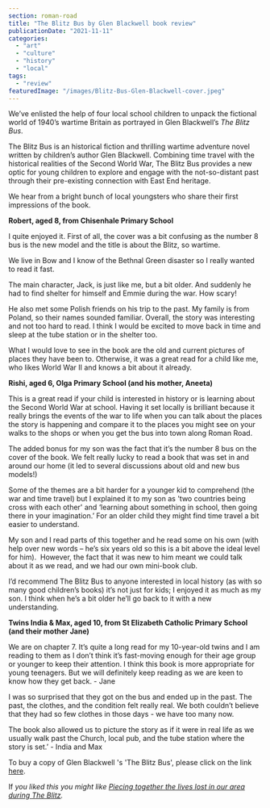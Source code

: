```yaml
---
section: roman-road
title: "The Blitz Bus by Glen Blackwell book review"
publicationDate: "2021-11-11"
categories: 
  - "art"
  - "culture"
  - "history"
  - "local"
tags: 
  - "review"
featuredImage: "/images/Blitz-Bus-Glen-Blackwell-cover.jpeg"
---
```


We’ve enlisted the help of four local school children to unpack the fictional world of 1940’s wartime Britain as portrayed in Glen Blackwell’s _The Blitz Bus_. 

The Blitz Bus is an historical fiction and thrilling wartime adventure novel written by children’s author Glen Blackwell. Combining time travel with the historical realities of the Second World War, The Blitz Bus provides a new optic for young children to explore and engage with the not-so-distant past through their pre-existing connection with East End heritage.  

We hear from a bright bunch of local youngsters who share their first impressions of the book.

**Robert, aged 8, from Chisenhale Primary School**

I quite enjoyed it. First of all, the cover was a bit confusing as the number 8 bus is the new model and the title is about the Blitz, so wartime. 

We live in Bow and I know of the Bethnal Green disaster so I really wanted to read it fast. 

The main character, Jack, is just like me, but a bit older. And suddenly he had to find shelter for himself and Emmie during the war. How scary! 

He also met some Polish friends on his trip to the past. My family is from Poland, so their names sounded familiar. Overall, the story was interesting and not too hard to read. I think I would be excited to move back in time and sleep at the tube station or in the shelter too. 

What I would love to see in the book are the old and current pictures of places they have been to. Otherwise, it was a great read for a child like me, who likes World War II and knows a bit about it already.

**Rishi, aged 6, Olga Primary School (and his mother, Aneeta)**

This is a great read if your child is interested in history or is learning about the Second World War at school. Having it set locally is brilliant because it really brings the events of the war to life when you can talk about the places the story is happening and compare it to the places you might see on your walks to the shops or when you get the bus into town along Roman Road. 

The added bonus for my son was the fact that it’s the number 8 bus on the cover of the book. We felt really lucky to read a book that was set in and around our home (it led to several discussions about old and new bus models!) 

Some of the themes are a bit harder for a younger kid to comprehend (the war and time travel) but I explained it to my son as 'two countries being cross with each other' and ‘learning about something in school, then going there in your imagination.’ For an older child they might find time travel a bit easier to understand.   

My son and I read parts of this together and he read some on his own (with help over new words – he’s six years old so this is a bit above the ideal level for him).  However, the fact that it was new to him meant we could talk about it as we read, and we had our own mini-book club. 

I’d recommend The Blitz Bus to anyone interested in local history (as with so many good children’s books) it’s not just for kids; I enjoyed it as much as my son. I think when he’s a bit older he’ll go back to it with a new understanding. 

**Twins India & Max, aged 10, from St Elizabeth Catholic Primary School (and their mother Jane)**

We are on chapter 7. It’s quite a long read for my 10-year-old twins and I am reading to them as I don’t think it’s fast-moving enough for their age group or younger to keep their attention. I think this book is more appropriate for young teenagers. But we will definitely keep reading as we are keen to know how they get back. - Jane

I was so surprised that they got on the bus and ended up in the past. The past, the clothes, and the condition felt really real. We both couldn’t believe that they had so few clothes in those days - we have too many now. 

The book also allowed us to picture the story as if it were in real life as we usually walk past the Church, local pub, and the tube station where the story is set.’ - India and Max

To buy a copy of Glen Blackwell 's 'The Blitz Bus', please click on the link [here](https://www.amazon.co.uk/dp/1838325220/).

If _you liked this you might like [Piecing together the lives lost in our area during The Blitz](https://romanroadlondon.com/bow-bethnal-green-blitz-deaths/)._


